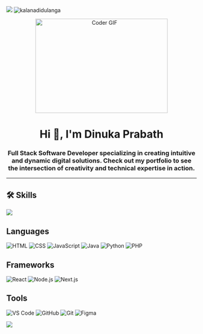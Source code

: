 <img src="https://user-images.githubusercontent.com/73097560/115834477-dbab4500-a447-11eb-908a-139a6edaec5c.gif">
<img src="https://komarev.com/ghpvc/?username=dinukaprab&label=Profile%20views&color=brightgreen&style=flat" alt="kalanadidulanga" />
<p align="center"><img alt="Coder GIF" height=250 width=350 src="https://images.squarespace-cdn.com/content/v1/5769fc401b631bab1addb2ab/1541580611624-TE64QGKRJG8SWAIUS7NS/ke17ZwdGBToddI8pDm48kPoswlzjSVMM-SxOp7CV59BZw-zPPgdn4jUwVcJE1ZvWQUxwkmyExglNqGp0IvTJZamWLI2zvYWH8K3-s_4yszcp2ryTI0HqTOaaUohrI8PI6FXy8c9PWtBlqAVlUS5izpdcIXDZqDYvprRqZ29Pw0o/coding-freak.gif" /></p>
<h1 align="center">Hi 👋, I'm Dinuka Prabath</h1>
<h3 align="center">Full Stack Software Developer specializing in creating intuitive and dynamic digital solutions. Check out my portfolio to see the intersection of creativity and technical expertise in action.</h3>

---

## 🛠️ Skills

<img src="https://user-images.githubusercontent.com/73097560/115834477-dbab4500-a447-11eb-908a-139a6edaec5c.gif">

## Languages
![HTML](https://img.shields.io/badge/HTML-orange?style=for-the-badge&logo=html5)
![CSS](https://img.shields.io/badge/CSS-blue?style=for-the-badge&logo=css3)
![JavaScript](https://img.shields.io/badge/JavaScript-yellow?style=for-the-badge&logo=javascript)
![Java](https://img.shields.io/badge/Java-red?style=for-the-badge&logo=java)
![Python](https://img.shields.io/badge/Python-blue?style=for-the-badge&logo=python)
![PHP](https://img.shields.io/badge/PHP-purple?style=for-the-badge&logo=php)

## Frameworks
![React](https://img.shields.io/badge/React-blue?style=for-the-badge&logo=react)
![Node.js](https://img.shields.io/badge/Node.js-green?style=for-the-badge&logo=node.js)
![Next.js](https://img.shields.io/badge/Next.js-black?style=for-the-badge&logo=next.js)

## Tools
![VS Code](https://img.shields.io/badge/VS%20Code-blue?style=for-the-badge&logo=visual-studio-code)
![GitHub](https://img.shields.io/badge/GitHub-black?style=for-the-badge&logo=github)
![Git](https://img.shields.io/badge/Git-orange?style=for-the-badge&logo=git)
![Figma](https://img.shields.io/badge/Figma-red?style=for-the-badge&logo=figma)


<img src="https://user-images.githubusercontent.com/73097560/115834477-dbab4500-a447-11eb-908a-139a6edaec5c.gif">
